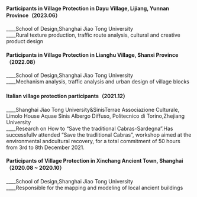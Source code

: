 #### Participants in Village Protection in Dayu Village, Lijiang, Yunnan Province（2023.06）  
____School of Design,Shanghai Jiao Tong University  
____Rural texture production, traffic route analysis, cultural and creative product design  
#### Participants in Village Protection in Lianghu Village, Shanxi Province（2022.08）  
____School of Design,Shanghai Jiao Tong University  
____Mechanism analysis, traffic analysis and urban design of village blocks  
#### Italian village protection participants（2021.12）  
____Shanghai Jiao Tong University&SinisTerrae Associazione Culturale, Limolo House Aquae Sinis Albergo Diffuso, Politecnico di Torino,Zhejiang University  
____Research on How to “Save the traditional Cabras-Sardegna”.Has successfullv attended “Save the tradlitional Cabras”, workshop aimed at the environmental andcultural recovery, for a total commitment of 50 hours from 3rd to 8th December 2021.  
#### Participants of Village Protection in Xinchang Ancient Town, Shanghai（2020.08 ~ 2020.10）  
____School of Design,Shanghai Jiao Tong University  
____Responsible for the mapping and modeling of local ancient buildings  
